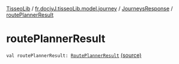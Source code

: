 [TisseoLib](../../index.md) / [fr.docjyJ.tisseoLib.model.journey](../index.md) / [JourneysResponse](index.md) / [routePlannerResult](./route-planner-result.md)

# routePlannerResult

`val routePlannerResult: `[`RoutePlannerResult`](../-route-planner-result/index.md) [(source)](https://github.com/docjyJ/TisseoLib/tree/master/src/main/kotlin/fr/docjyJ/tisseoLib/model/journey/JourneysResponse.kt#L7)
